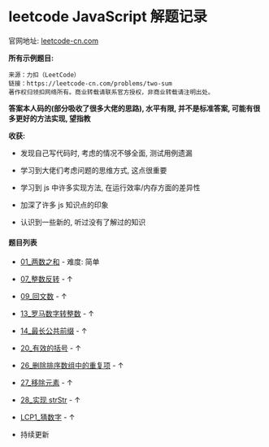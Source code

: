 # leetcode JavaScript 解题记录

官网地址: [leetcode-cn.com](https://leetcode-cn.com/problemset/all/)

**所有示例题目:**

```
来源：力扣（LeetCode）
链接：https://leetcode-cn.com/problems/two-sum
著作权归领扣网络所有。商业转载请联系官方授权，非商业转载请注明出处。
```

**答案本人码的(部分吸收了很多大佬的思路), 水平有限, 并不是标准答案, 可能有很多更好的方法实现, 望指教**

**收获:**

- 发现自己写代码时, 考虑的情况不够全面, 测试用例遗漏

- 学习到大佬们考虑问题的思维方式, 这点很重要

- 学习到 js 中许多实现方法, 在运行效率/内存方面的差异性

- 加深了许多 js 知识点的印象

- 认识到一些新的, 听过没有了解过的知识

#### 题目列表

- [01\_两数之和](./js/01_两数之和.js) - 难度: 简单

- [07\_整数反转](./js/07_整数反转.js) - ↑

- [09\_回文数](./js/09_回文数.js) - ↑

- [13\_罗马数字转整数](./js/13_罗马数字转整数.js) - ↑

- [14\_最长公共前缀](./js/14_最长公共前缀.js) - ↑

- [20\_有效的括号](./js/20_有效的括号.js) - ↑

- [26\_删除排序数组中的重复项](./js/26_删除排序数组中的重复项.js) - ↑

- [27\_移除元素](./js/27_移除元素.js) - ↑

- [28\_实现 strStr](./js/28_实现strStr.js) - ↑

* [LCP1\_猜数字](./js/LCP1_猜数字.js) - ↑

* 持续更新
